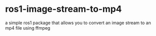 # ros1-image-stream-to-mp4
a simple ros1 package that allows you to convert an image stream to an mp4 file using ffmpeg
